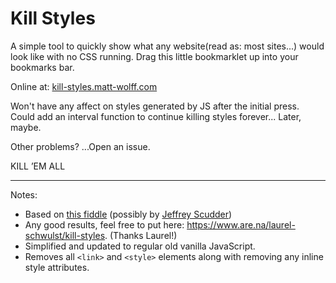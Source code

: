 # Kill Styles

A simple tool to quickly show what any website(read as: most sites...) would look like with no CSS running. Drag this little bookmarklet up into your bookmarks bar.

Online at: [kill-styles.matt-wolff.com](https://kill-styles.matt-wolff.com)

Won't have any affect on styles generated by JS after the initial press. Could add an interval function to continue killing styles forever... Later, maybe.

Other problems? ...Open an issue.

KILL ’EM ALL

---

Notes:
- Based on [this fiddle](https://jsfiddle.net/jjb1yhb4/1/) (possibly by [Jeffrey Scudder](https://jas.life/))
- Any good results, feel free to put here: https://www.are.na/laurel-schwulst/kill-styles. (Thanks Laurel!)
- Simplified and updated to regular old vanilla JavaScript.
- Removes all `<link>` and `<style>` elements along with removing any inline style attributes.
